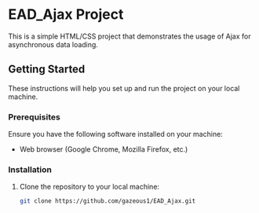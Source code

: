 # EAD_Ajax Project

This is a simple HTML/CSS project that demonstrates the usage of Ajax for asynchronous data loading.

## Getting Started

These instructions will help you set up and run the project on your local machine.

### Prerequisites

Ensure you have the following software installed on your machine:

- Web browser (Google Chrome, Mozilla Firefox, etc.)

### Installation

1. Clone the repository to your local machine:

   ```bash
   git clone https://github.com/gazeous1/EAD_Ajax.git
